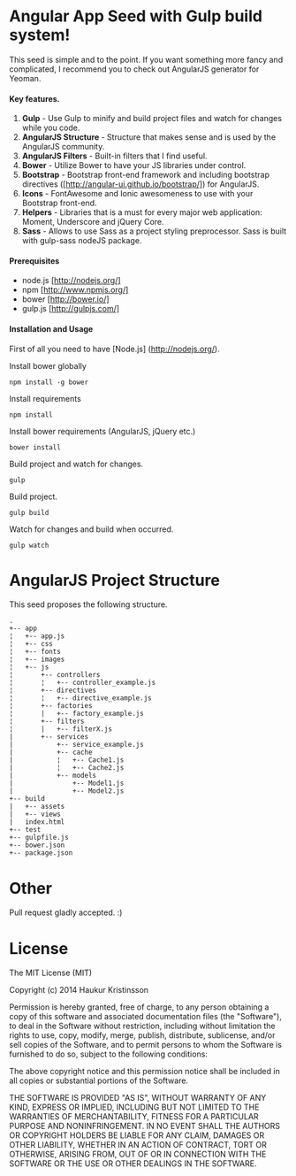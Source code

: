 Angular App Seed with Gulp build system!
=====================

This seed is simple and to the point.
If you want something more fancy and complicated, I recommend you to check out AngularJS generator for Yeoman.

#### Key features. ####

 1. **Gulp** - Use Gulp to minify and build project files and watch for changes while you code.
 2. **AngularJS Structure** - Structure that makes sense and is used by the AngularJS community.
 3. **AngularJS Filters** - Built-in filters that I find useful.
 3. **Bower** - Utilize Bower to have your JS libraries under control.
 4. **Bootstrap** - Bootstrap front-end framework and including bootstrap directives ([http://angular-ui.github.io/bootstrap/]) for AngularJS.
 5. **Icons** - FontAwesome and Ionic awesomeness to use with your Bootstrap front-end.
 6. **Helpers** - Libraries that is a must for every major web application: Moment, Underscore and jQuery Core.
 7. **Sass** - Allows to use Sass as a project styling preprocessor. Sass is built with gulp-sass nodeJS package.

#### Prerequisites ####

- node.js [http://nodejs.org/]
- npm [http://www.npmjs.org/]
- bower [http://bower.io/]
- gulp.js [http://gulpjs.com/]

#### Installation and Usage ####

First of all you need to have [Node.js] (http://nodejs.org/).

Install bower globally
```
npm install -g bower
```

Install requirements
```
npm install
```

Install bower requirements (AngularJS, jQuery etc.)
```
bower install
```

Build project and watch for changes.
```
gulp
```

Build project.
```
gulp build
```

Watch for changes and build when occurred.
```
gulp watch
```

# AngularJS Project Structure

This seed proposes the following structure.

```
.
+-- app
¦   +-- app.js
¦   +-- css
¦   +-- fonts
¦   +-- images
¦   +-- js
¦       +-- controllers
¦       ¦   +-- controller_example.js
¦       +-- directives
¦       ¦   +-- directive_example.js
¦       +-- factories
¦       |   +-- factory_example.js
¦       +-- filters
¦       |   +-- filterX.js
|       +-- services
|           +-- service_example.js
|           +-- cache
|           ¦   +-- Cache1.js
|           ¦   +-- Cache2.js
|           +-- models
|               +-- Model1.js
|               +-- Model2.js
+-- build
|   +-- assets
|   +-- views
|   index.html
+-- test
+-- gulpfile.js
+-- bower.json
+-- package.json
```

# Other

Pull request gladly accepted. :)

# License

The MIT License (MIT)

Copyright (c) 2014 Haukur Kristinsson

Permission is hereby granted, free of charge, to any person obtaining a copy of
this software and associated documentation files (the "Software"), to deal in
the Software without restriction, including without limitation the rights to
use, copy, modify, merge, publish, distribute, sublicense, and/or sell copies of
the Software, and to permit persons to whom the Software is furnished to do so,
subject to the following conditions:

The above copyright notice and this permission notice shall be included in all
copies or substantial portions of the Software.

THE SOFTWARE IS PROVIDED "AS IS", WITHOUT WARRANTY OF ANY KIND, EXPRESS OR
IMPLIED, INCLUDING BUT NOT LIMITED TO THE WARRANTIES OF MERCHANTABILITY, FITNESS
FOR A PARTICULAR PURPOSE AND NONINFRINGEMENT. IN NO EVENT SHALL THE AUTHORS OR
COPYRIGHT HOLDERS BE LIABLE FOR ANY CLAIM, DAMAGES OR OTHER LIABILITY, WHETHER
IN AN ACTION OF CONTRACT, TORT OR OTHERWISE, ARISING FROM, OUT OF OR IN
CONNECTION WITH THE SOFTWARE OR THE USE OR OTHER DEALINGS IN THE SOFTWARE.
